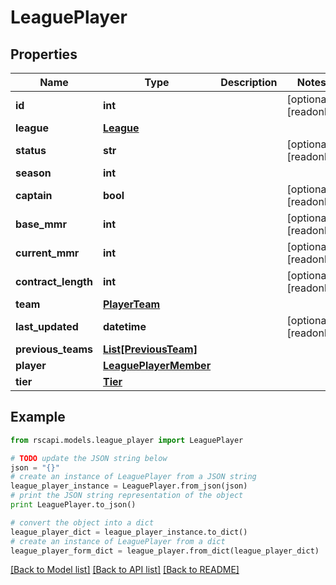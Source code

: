 # LeaguePlayer


## Properties
Name | Type | Description | Notes
------------ | ------------- | ------------- | -------------
**id** | **int** |  | [optional] [readonly] 
**league** | [**League**](League.md) |  | 
**status** | **str** |  | [optional] [readonly] 
**season** | **int** |  | 
**captain** | **bool** |  | [optional] [readonly] 
**base_mmr** | **int** |  | [optional] [readonly] 
**current_mmr** | **int** |  | [optional] [readonly] 
**contract_length** | **int** |  | [optional] [readonly] 
**team** | [**PlayerTeam**](PlayerTeam.md) |  | 
**last_updated** | **datetime** |  | [optional] [readonly] 
**previous_teams** | [**List[PreviousTeam]**](PreviousTeam.md) |  | 
**player** | [**LeaguePlayerMember**](LeaguePlayerMember.md) |  | 
**tier** | [**Tier**](Tier.md) |  | 

## Example

```python
from rscapi.models.league_player import LeaguePlayer

# TODO update the JSON string below
json = "{}"
# create an instance of LeaguePlayer from a JSON string
league_player_instance = LeaguePlayer.from_json(json)
# print the JSON string representation of the object
print LeaguePlayer.to_json()

# convert the object into a dict
league_player_dict = league_player_instance.to_dict()
# create an instance of LeaguePlayer from a dict
league_player_form_dict = league_player.from_dict(league_player_dict)
```
[[Back to Model list]](../README.md#documentation-for-models) [[Back to API list]](../README.md#documentation-for-api-endpoints) [[Back to README]](../README.md)


